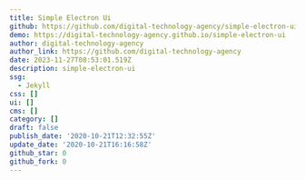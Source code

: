 ```yaml
---
title: Simple Electron Ui
github: https://github.com/digital-technology-agency/simple-electron-ui
demo: https://digital-technology-agency.github.io/simple-electron-ui
author: digital-technology-agency
author_link: https://github.com/digital-technology-agency
date: 2023-11-27T08:53:01.519Z
description: simple-electron-ui
ssg:
  - Jekyll
css: []
ui: []
cms: []
category: []
draft: false
publish_date: '2020-10-21T12:32:55Z'
update_date: '2020-10-21T16:16:58Z'
github_star: 0
github_fork: 0
---
```

